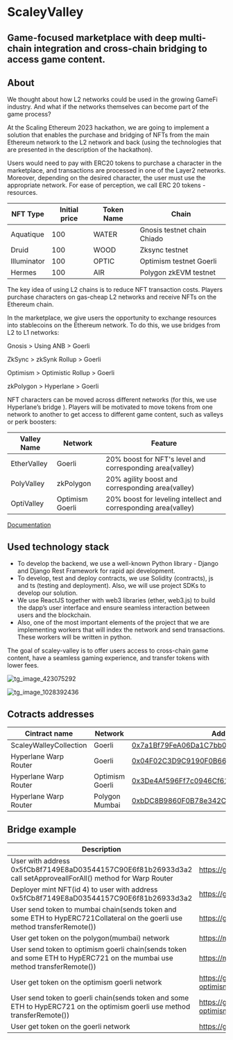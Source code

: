 # ScaleyValley

## Game-focused marketplace with deep multi-chain integration and cross-chain bridging to access game content.

## About

We thought about how L2 networks could be used in the growing GameFi industry. And what if the networks themselves can become part of the game process?

At the Scaling Ethereum 2023 hackathon,  we are going to implement a solution that enables the purchase and bridging of NFTs from the main Ethereum network to the L2 network and back (using the technologies that are presented in the description of the hackathon).

Users would need to pay with ERC20 tokens to purchase a character in the marketplace, and transactions are processed in one of the Layer2 networks. Moreover, depending on the desired character, the user must use the appropriate network. For ease of perception, we call ERC 20 tokens - resources.

|    NFT Type   |     Initial price     |   Token Name  |            Chain            |
| ------------- | --------------------- | ------------- | --------------------------- |
|   Aquatique   |           100         |     WATER     | Gnosis testnet chain Chiado |
|     Druid     |           100         |     WOOD      |       Zksync testnet        |
|  Illuminator  |           100         |     OPTIC     |  Optimism testnet Goerli    |
|    Hermes     |           100         |      AIR      |   Polygon zkEVM testnet     |

The key idea of using L2 chains is to reduce  NFT transaction costs. Players purchase  characters on  gas-cheap L2 networks and receive NFTs on the Ethereum chain.

In the marketplace, we give  users the opportunity to exchange resources into  stablecoins on the Ethereum network. To do this, we use bridges from L2 to L1 networks:

Gnosis > Using ANB > Goerli

ZkSync > zkSynk Rollup > Goerli

Optimism > Optimistic Rollup > Goerli

zkPolygon > Hyperlane > Goerli

NFT characters can be moved across different networks (for this, we use Hyperlane’s bridge ). Players will be motivated to move tokens from one network to another to get access to different game content, such as valleys or perk boosters:

|  Valley Name  |     Network     |                             Feature                             |
| ------------- | --------------- | --------------------------------------------------------------- |
|  EtherValley  |      Goerli     |      20% boost for NFT's level and corresponding area(valley)   |
|  PolyValley   |    zkPolygon    |        20% agility boost and corresponding area(valley)         |
|  OptiValley   | Optimism Goerli | 20% boost for leveling intellect and corresponding area(valley) |

[Documentation](https://scaleyvalley.gitbook.io/main/)

## Used technology stack

- To develop the backend, we use a well-known Python library - Django and Django Rest Framework for rapid api development.
- To develop, test and deploy contracts, we use Solidity (contracts), js and ts (testing and deployment). Also, we will use project SDKs to develop our solution.
- We use ReactJS together with web3 libraries (ether, web3.js) to build the dapp’s user interface and ensure seamless interaction between users and the blockchain.  
- Also, one of the most important elements of the project that we are implementing workers that will index the network and send transactions. These workers will be written in python. 

The goal of scaley-valley is to offer users access to cross-chain game content, have a seamless gaming experience, and transfer tokens with lower fees.

![tg_image_423075292](https://user-images.githubusercontent.com/25884190/225343648-69e9fde2-60ea-4523-80b8-ebac27bcb780.jpeg)

![tg_image_1028392436](https://user-images.githubusercontent.com/25884190/225343746-e8d17115-5fe2-434c-959a-03a14618c6da.jpeg)

## Cotracts addresses
|      Cintract name     |     Network     |  Address  |
| ---------------------- | --------------- | --------- |
| ScaleyWalleyCollection |     Goerli      | [0x7a1Bf79FeA06Da1C7bb03Bbc729F1360ACa2080f](https://goerli.etherscan.io/address/0x7a1Bf79FeA06Da1C7bb03Bbc729F1360ACa2080f)|
| Hyperlane Warp Router  |     Goerli      | [0x04F02C3D9C9190F0B66120e2945AF3740dBe485B](https://goerli.etherscan.io/address/0x04F02C3D9C9190F0B66120e2945AF3740dBe485B)|
| Hyperlane Warp Router  | Optimism Goerli | [0x3De4Af596Ff7c0946Cf611f6c440Ec7b7BB24c46](https://goerli-optimism.etherscan.io/address/0x3De4Af596Ff7c0946Cf611f6c440Ec7b7BB24c46)|
| Hyperlane Warp Router  | Polygon Mumbai  | [0xbDC8B9860F0B78e342C1C6c4b3870b8bAf2d75aA](https://mumbai.polygonscan.com/address/0xbDC8B9860F0B78e342C1C6c4b3870b8bAf2d75aA)|

## Bridge example

|      Description     |     Tx     |
| ---------------------- | --------------- |
|User with address 0x5fCb8f7149E8aD03544157C90E6f81b26933d3a2 call setApproveallForAll() method for Warp Router| https://goerli.etherscan.io/tx/0xe59a812fcc6c72f7a19d1b303c5d64c62f4a5b71afaea84e3ec5ea1abff687ff |
|Deployer mint NFT(id 4) to user with address 0x5fCb8f7149E8aD03544157C90E6f81b26933d3a2| https://goerli.etherscan.io/tx/0xdfe2d552748888b565aac82a137e5bbd83bc986640f0cc986608c3801b2dbffa |
|User send token to mumbai chain(sends token and some ETH to HypERC721Collateral on the goerli use method transferRemote())| https://goerli.etherscan.io/tx/0x64b04eef8ee6b32f6bc117522201fbf7c9b2af44413675f0556e37b0f1791117 |
|User get token on the polygon(mumbai) network| https://mumbai.polygonscan.com/tx/0x85bed4ef5e6c7bd990ad1dadc93dc488e0bebc211e8195bf8113d27a9894dd5b |
|User send token to optimism goerli chain(sends token and some ETH to HypERC721 on the mumbai use method transferRemote())| https://mumbai.polygonscan.com/tx/0x4758a1831e816a1cdc03410bd32bee3cd361619eb2a06c4dd83f332ebe3e870e |
|User get token on the optimism goerli network| https://goerli-optimism.etherscan.io/tx/0x5fe120f13a4b1810ae49c74bbe141ad62bfa13d20129e287556ea72e1757a21c |
|User send token to goerli chain(sends token and some ETH to HypERC721 on the optimism goerli use method transferRemote())| https://goerli-optimism.etherscan.io/tx/0x3c9a70f4b61d245076346a4910d5472d71833f3c580c5885405d443459d72138 |
|User get token on the goerli network| https://goerli.etherscan.io/tx/0x3a1ed82bbe480ebb1c8788a71b3a84d322ece5b80801ca9c7a94456f450bea6d |